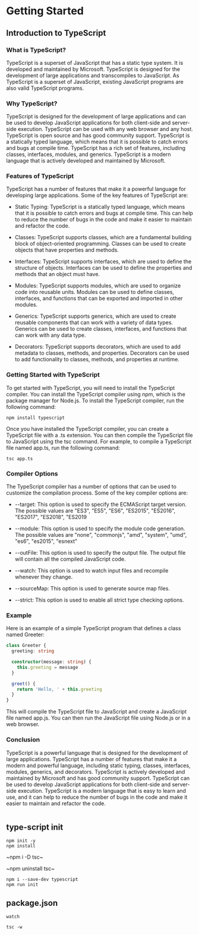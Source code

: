 # Getting Started

## Introduction to TypeScript

### What is TypeScript?

TypeScript is a superset of JavaScript that has a static type system. It is developed and maintained by Microsoft. TypeScript is designed for the development of large applications and transcompiles to JavaScript. As TypeScript is a superset of JavaScript, existing JavaScript programs are also valid TypeScript programs.

### Why TypeScript?

TypeScript is designed for the development of large applications and can be used to develop JavaScript applications for both client-side and server-side execution. TypeScript can be used with any web browser and any host. TypeScript is open source and has good community support. TypeScript is a statically typed language, which means that it is possible to catch errors and bugs at compile time. TypeScript has a rich set of features, including classes, interfaces, modules, and generics. TypeScript is a modern language that is actively developed and maintained by Microsoft.

### Features of TypeScript

TypeScript has a number of features that make it a powerful language for developing large applications. Some of the key features of TypeScript are:

- Static Typing: TypeScript is a statically typed language, which means that it is possible to catch errors and bugs at compile time. This can help to reduce the number of bugs in the code and make it easier to maintain and refactor the code.

- Classes: TypeScript supports classes, which are a fundamental building block of object-oriented programming. Classes can be used to create objects that have properties and methods.

- Interfaces: TypeScript supports interfaces, which are used to define the structure of objects. Interfaces can be used to define the properties and methods that an object must have.

- Modules: TypeScript supports modules, which are used to organize code into reusable units. Modules can be used to define classes, interfaces, and functions that can be exported and imported in other modules.

- Generics: TypeScript supports generics, which are used to create reusable components that can work with a variety of data types. Generics can be used to create classes, interfaces, and functions that can work with any data type.

- Decorators: TypeScript supports decorators, which are used to add metadata to classes, methods, and properties. Decorators can be used to add functionality to classes, methods, and properties at runtime.

### Getting Started with TypeScript

To get started with TypeScript, you will need to install the TypeScript compiler. You can install the TypeScript compiler using npm, which is the package manager for Node.js. To install the TypeScript compiler, run the following command:

```
npm install typescript
```

Once you have installed the TypeScript compiler, you can create a TypeScript file with a .ts extension. You can then compile the TypeScript file to JavaScript using the tsc command. For example, to compile a TypeScript file named app.ts, run the following command:

```
tsc app.ts
```

### Compiler Options

The TypeScript compiler has a number of options that can be used to customize the compilation process. Some of the key compiler options are:

- --target: This option is used to specify the ECMAScript target version. The possible values are "ES3", "ES5", "ES6", "ES2015", "ES2016", "ES2017", "ES2018", "ES2019

- --module: This option is used to specify the module code generation. The possible values are "none", "commonjs", "amd", "system", "umd", "es6", "es2015", "esnext"

- --outFile: This option is used to specify the output file. The output file will contain all the compiled JavaScript code.

- --watch: This option is used to watch input files and recompile whenever they change.

- --sourceMap: This option is used to generate source map files.

- --strict: This option is used to enable all strict type checking options.

### Example

Here is an example of a simple TypeScript program that defines a class named Greeter:

```typescript
class Greeter {
  greeting: string

  constructor(message: string) {
    this.greeting = message
  }

  greet() {
    return 'Hello, ' + this.greeting
  }
}
```

This will compile the TypeScript file to JavaScript and create a JavaScript file named app.js. You can then run the JavaScript file using Node.js or in a web browser.

### Conclusion

TypeScript is a powerful language that is designed for the development of large applications. TypeScript has a number of features that make it a modern and powerful language, including static typing, classes, interfaces, modules, generics, and decorators. TypeScript is actively developed and maintained by Microsoft and has good community support. TypeScript can be used to develop JavaScript applications for both client-side and server-side execution. TypeScript is a modern language that is easy to learn and use, and it can help to reduce the number of bugs in the code and make it easier to maintain and refactor the code.

```

```

## type-script init

    npm init -y
    npm install

   ~npm i -D tsc~

  ~npm uninstall tsc~
    
    npm i --save-dev typescript
    npm run init

## package.json

 ```watch``` 
 
    tsc -w
